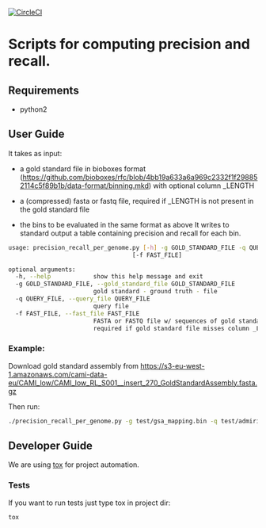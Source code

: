 [![CircleCI](https://circleci.com/gh/CAMI-challenge/genome_binning_evaluation/tree/master.svg?style=svg)](https://circleci.com/gh/CAMI-challenge/genome_binning_evaluation/tree/master)

# Scripts for computing precision and recall. 

## Requirements

* python2

## User Guide

It takes as input:

* a gold standard file in bioboxes format
(https://github.com/bioboxes/rfc/blob/4bb19a633a6a969c2332f1f298852114c5f89b1b/data-format/binning.mkd)
with optional column _LENGTH

* a (compressed) fasta or fastq file, required if _LENGTH is not present in the gold standard file

* the bins to be evaluated in the same format as above
It writes to standard output a table containing precision and recall for each bin.

~~~BASH
usage: precision_recall_per_genome.py [-h] -g GOLD_STANDARD_FILE -q QUERY_FILE
                                   [-f FAST_FILE]

optional arguments:
  -h, --help            show this help message and exit
  -g GOLD_STANDARD_FILE, --gold_standard_file GOLD_STANDARD_FILE
                        gold standard - ground truth - file
  -q QUERY_FILE, --query_file QUERY_FILE
                        query file
  -f FAST_FILE, --fast_file FAST_FILE
                        FASTA or FASTQ file w/ sequences of gold standard -
                        required if gold standard file misses column _LENGTH
~~~

### Example:

Download gold standard assembly from https://s3-eu-west-1.amazonaws.com/cami-data-eu/CAMI_low/CAMI_low_RL_S001__insert_270_GoldStandardAssembly.fasta.gz

Then run:

~~~BASH
./precision_recall_per_genome.py -g test/gsa_mapping.bin -q test/admiring_curie_3 -f CAMI_low_RL_S001__insert_270_GoldStandardAssembly.fasta.gz
~~~


## Developer Guide

We are using [tox]((https://tox.readthedocs.io/en/latest/)) for project automation.

### Tests

If you want to run tests just type tox in project dir:

~~~BASH
tox
~~~